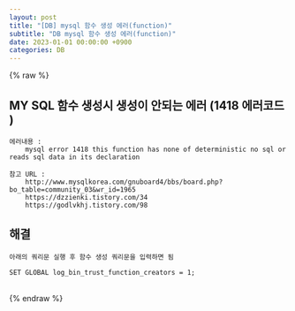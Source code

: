 ```yaml
---  
layout: post  
title: "[DB] mysql 함수 생성 에러(function)"  
subtitle: "DB mysql 함수 생성 에러(function)"  
date: 2023-01-01 00:00:00 +0900  
categories: DB  
---  
```

{% raw %}  
## MY SQL 함수 생성시 생성이 안되는 에러 (1418 에러코드 )  
  
	에러내용 :  
		mysql error 1418 this function has none of deterministic no sql or reads sql data in its declaration  
  
	참고 URL :  
		http://www.mysqlkorea.com/gnuboard4/bbs/board.php?bo_table=community_03&wr_id=1965  
		https://dzzienki.tistory.com/34  
		https://godlvkhj.tistory.com/98  
  
## 해결  
	아래의 쿼리문 실행 후 함수 생성 쿼리문을 입력하면 됨  
  
	SET GLOBAL log_bin_trust_function_creators = 1;  
  
                                                                                                                                                                                                                                                                                                                                                                                                                                         
{% endraw %}